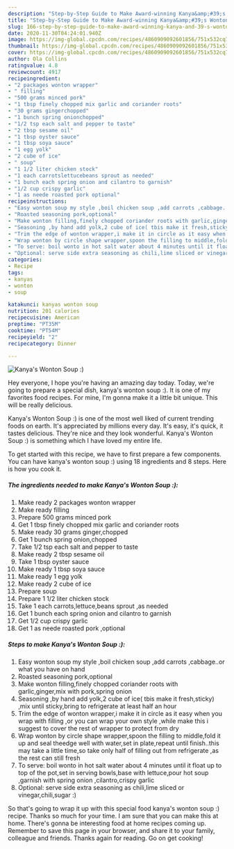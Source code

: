 ```yaml
---
description: "Step-by-Step Guide to Make Award-winning Kanya&amp;#39;s Wonton Soup :)"
title: "Step-by-Step Guide to Make Award-winning Kanya&amp;#39;s Wonton Soup :)"
slug: 166-step-by-step-guide-to-make-award-winning-kanya-and-39-s-wonton-soup
date: 2020-11-30T04:24:01.940Z
image: https://img-global.cpcdn.com/recipes/4860909092601856/751x532cq70/kanyas-wonton-soup-recipe-main-photo.jpg
thumbnail: https://img-global.cpcdn.com/recipes/4860909092601856/751x532cq70/kanyas-wonton-soup-recipe-main-photo.jpg
cover: https://img-global.cpcdn.com/recipes/4860909092601856/751x532cq70/kanyas-wonton-soup-recipe-main-photo.jpg
author: Ola Collins
ratingvalue: 4.8
reviewcount: 4917
recipeingredient:
- "2 packages wonton wrapper"
- " filling"
- "500 grams minced pork"
- "1 tbsp finely chopped mix garlic and coriander roots"
- "30 grams gingerchopped"
- "1 bunch spring onionchopped"
- "1/2 tsp each salt and pepper to taste"
- "2 tbsp sesame oil"
- "1 tbsp oyster sauce"
- "1 tbsp soya sauce"
- "1 egg yolk"
- "2 cube of ice"
- " soup"
- "1 1/2 liter chicken stock"
- "1 each carrotslettucebeans sprout as needed"
- "1 bunch each spring onion and cilantro to garnish"
- "1/2 cup crispy garlic"
- "1 as neede roasted pork optional"
recipeinstructions:
- "Easy wonton soup my style ,boil chicken soup ,add carrots ,cabbage..or what you have on hand"
- "Roasted seasoning pork,optional"
- "Make wonton filling,finely chopped coriander roots with garlic,ginger,mix with pork,spring onion"
- "Seasoning ,by hand add yolk,2 cube of ice( tbis make it fresh,sticky) ,mix until sticky,bring to refrigerate at least half an hour"
- "Trim the edge of wonton wrapper,i make it in circle as it easy when you wrap with filling ,or you can wrap your own style ,while make this i suggest to cover the rest of wrapper to protect from dry"
- "Wrap wonton by circle shape wrapper,spoon the filling to middle,fold it up and seal theedge well with water,set in plate,repeat until finish..this may take a little time,so take only half of filling out from refrigerate ,as the rest can still fresh"
- "To serve: boil wonto in hot salt water about 4 minutes until it float up to top of the pot,set in serving bowls,base with lettuce,pour hot soup ,garnish with spring onion ,cilantro,crispy garlic"
- "Optional: serve side extra seasoning as chili,lime sliced or vinegar,chili,sugar :)"
categories:
- Recipe
tags:
- kanyas
- wonton
- soup

katakunci: kanyas wonton soup 
nutrition: 201 calories
recipecuisine: American
preptime: "PT35M"
cooktime: "PT54M"
recipeyield: "2"
recipecategory: Dinner

---
```



![Kanya&#39;s Wonton Soup :)](https://img-global.cpcdn.com/recipes/4860909092601856/751x532cq70/kanyas-wonton-soup-recipe-main-photo.jpg)

Hey everyone, I hope you're having an amazing day today. Today, we're going to prepare a special dish, kanya&#39;s wonton soup :). It is one of my favorites food recipes. For mine, I'm gonna make it a little bit unique. This will be really delicious.

Kanya&#39;s Wonton Soup :) is one of the most well liked of current trending foods on earth. It's appreciated by millions every day. It's easy, it's quick, it tastes delicious. They're nice and they look wonderful. Kanya&#39;s Wonton Soup :) is something which I have loved my entire life.




To get started with this recipe, we have to first prepare a few components. You can have kanya&#39;s wonton soup :) using 18 ingredients and 8 steps. Here is how you cook it.

<!--inarticleads1-->

##### The ingredients needed to make Kanya&#39;s Wonton Soup :):

1. Make ready 2 packages wonton wrapper
1. Make ready  filling
1. Prepare 500 grams minced pork
1. Get 1 tbsp finely chopped mix garlic and coriander roots
1. Make ready 30 grams ginger,chopped
1. Get 1 bunch spring onion,chopped
1. Take 1/2 tsp each salt and pepper to taste
1. Make ready 2 tbsp sesame oil
1. Take 1 tbsp oyster sauce
1. Make ready 1 tbsp soya sauce
1. Make ready 1 egg yolk
1. Make ready 2 cube of ice
1. Prepare  soup
1. Prepare 1 1/2 liter chicken stock
1. Take 1 each carrots,lettuce,beans sprout ,as needed
1. Get 1 bunch each spring onion and cilantro to garnish
1. Get 1/2 cup crispy garlic
1. Get 1 as neede roasted pork ,optional




<!--inarticleads2-->

##### Steps to make Kanya&#39;s Wonton Soup :):

1. Easy wonton soup my style ,boil chicken soup ,add carrots ,cabbage..or what you have on hand
1. Roasted seasoning pork,optional
1. Make wonton filling,finely chopped coriander roots with garlic,ginger,mix with pork,spring onion
1. Seasoning ,by hand add yolk,2 cube of ice( tbis make it fresh,sticky) ,mix until sticky,bring to refrigerate at least half an hour
1. Trim the edge of wonton wrapper,i make it in circle as it easy when you wrap with filling ,or you can wrap your own style ,while make this i suggest to cover the rest of wrapper to protect from dry
1. Wrap wonton by circle shape wrapper,spoon the filling to middle,fold it up and seal theedge well with water,set in plate,repeat until finish..this may take a little time,so take only half of filling out from refrigerate ,as the rest can still fresh
1. To serve: boil wonto in hot salt water about 4 minutes until it float up to top of the pot,set in serving bowls,base with lettuce,pour hot soup ,garnish with spring onion ,cilantro,crispy garlic
1. Optional: serve side extra seasoning as chili,lime sliced or vinegar,chili,sugar :)




So that's going to wrap it up with this special food kanya&#39;s wonton soup :) recipe. Thanks so much for your time. I am sure that you can make this at home. There's gonna be interesting food at home recipes coming up. Remember to save this page in your browser, and share it to your family, colleague and friends. Thanks again for reading. Go on get cooking!
